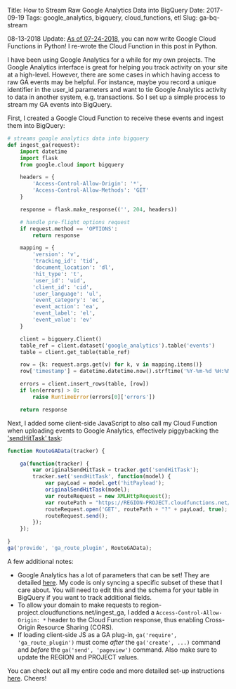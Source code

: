 Title: How to Stream Raw Google Analytics Data into BigQuery
Date: 2017-09-19
Tags: google_analytics, bigquery, cloud_functions, etl
Slug: ga-bq-stream

08-13-2018 Update: [As of 07-24-2018](https://cloud.google.com/functions/docs/release-notes), you can now write Google Cloud Functions in Python!  I re-wrote the Cloud Function in this post in Python.

I have been using Google Analytics for a while for my own projects. The Google Analytics interface is great for helping you track activity on your site at a high-level. However, there are some cases in which having access to raw GA events may be helpful. For instance, maybe you record a unique identifier in the user_id parameters and want to tie Google Analytics activity to data in another system, e.g. transactions.  So I set up a simple process to stream my GA events into BigQuery.

First, I created a Google Cloud Function to receive these events and ingest them into BigQuery:

```python
# streams google analytics data into bigquery
def ingest_ga(request):
    import datetime
    import flask
    from google.cloud import bigquery

    headers = {
        'Access-Control-Allow-Origin': '*',
        'Access-Control-Allow-Methods': 'GET'
    }

    response = flask.make_response(('', 204, headers))

    # handle pre-flight options request
    if request.method == 'OPTIONS':
        return response

    mapping = {
        'version': 'v',
        'tracking_id': 'tid',
        'document_location': 'dl',
        'hit_type': 't',
        'user_id': 'uid',
        'client_id': 'cid',
        'user_language': 'ul',
        'event_category': 'ec',
        'event_action': 'ea',
        'event_label': 'el',
        'event_value': 'ev'
    }

    client = bigquery.Client()
    table_ref = client.dataset('google_analytics').table('events')
    table = client.get_table(table_ref)

    row = {k: request.args.get(v) for k, v in mapping.items()}
    row['timestamp'] = datetime.datetime.now().strftime('%Y-%m-%d %H:%M:%S')

    errors = client.insert_rows(table, [row])
    if len(errors) > 0:
        raise RuntimeError(errors[0]['errors'])

    return response
```

Next, I added some client-side JavaScript to also call my Cloud Function when uploading events to Google Analytics, effectively piggybacking the ['sendHitTask' task](https://developers.google.com/analytics/devguides/collection/analyticsjs/tasks):
``` javascript
function RouteGAData(tracker) {

    ga(function(tracker) {
        var originalSendHitTask = tracker.get('sendHitTask');
        tracker.set('sendHitTask', function(model) {
            var payLoad = model.get('hitPayload');
            originalSendHitTask(model);
            var routeRequest = new XMLHttpRequest();
            var routePath = "https://REGION-PROJECT.cloudfunctions.net/ingestGA";
            routeRequest.open('GET', routePath + "?" + payLoad, true);
            routeRequest.send();
        });
    });

}
ga('provide', 'ga_route_plugin', RouteGAData);
```

A few additional notes:

* Google Analytics has a lot of parameters that can be set!  They are detailed [here](https://developers.google.com/analytics/devguides/collection/protocol/v1/parameters).  My code is only syncing a specific subset of these that I care about.  You will need to edit this and the schema for your table in BigQuery if you want to track additional fields.
* To allow your domain to make requests to region-project.cloudfunctions.net/ingest_ga, I added a `Access-Control-Allow-Origin: *` header to the Cloud Function response, thus enabling Cross-Origin Resource Sharing (CORS).
* If loading client-side JS as a GA plug-in, `ga('require', 'ga_route_plugin')` must come *after* the `ga('create', ...)` command and *before* the `ga('send', 'pageview')` command.  Also make sure to update the REGION and PROJECT values.


You can check out all my entire code and more detailed set-up instructions [here](https://github.com/donaldrauscher/ga-bq-stream).  Cheers!


